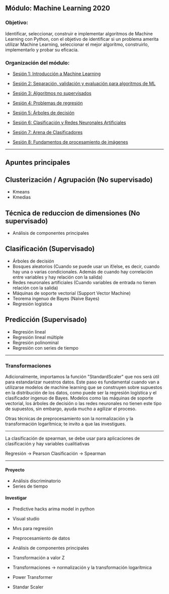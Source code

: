 ## Módulo: Machine Learning 2020

### Objetivo: 
Identificar, seleccionar, construir e implementar algoritmos de Machine Learning con Python, con el objetivo de identificar si un problema amerita utilizar Machine Learning, seleccionar el mejor algoritmo, construirlo, implementarlo y probar su eficacia.  

### Organización del módulo:

 - [Sesión 1: Introducción a Machine Learning ](./Sesion-01)

 - [Sesión 2: Separación, validación y evaluación para algoritmos de ML ](./Sesion-02)

 - [Sesión 3: Algoritmos no supervisados ](./Sesion-03)

 - [Sesión 4: Problemas de regresión ](./Sesion-04)

 - [Sesión 5: Árboles de decisión ](./Sesion-05)

 - [Sesión 6: Clasificación y Redes Neuronales Artificiales ](./Sesion-06)

 - [Sesión 7: Arena de Clasificadores ](./Sesion-07)

 - [Sesión 8: Fundamentos de procesamiento de imágenes ](./Sesion-08)

---

## Apuntes principales

## Clusterización / Agrupación (No supervisado)

- Kmeans 
- Kmedias


## Técnica de reduccion de dimensiones (No supervisado)

- Análisis de componentes principales

## Clasificación (Supervisado)

- Árboles de decisión 
- Bosques aleatorios (Cuando se puede usar un if/else, es decir, cuando hay una o varias condicionales. Además de cuando hay correlación entre variables y hay relación con la salida)
- Redes neuronales artificiales (Cuando variables de entrada no tienen relación con la salida)
- Máquinas de soporte vectorial (Support Vector Machine)
- Teorema ingenuo de Bayes (Naive Bayes)
- Regresión logística

## Predicción (Supervisado)

- Regresión lineal
- Regresión lineal múltiple
- Regresión polinominal
- Regresión con series de tiempo

---

### Transformaciones

Adicionalmente, importamos la función "StandardScaler" que nos será útil para estandarizar nuestros datos. Este paso es fundamental cuando van a utilizarse modelos de machine learning que se construyen sobre supuestos en la distribución de los datos, como puede ser la regresión logística y el clasificador ingenuo de Bayes. Modelos como las máquinas de soporte vectorial, los árboles de decisión o las redes neuronales no tienen este tipo de supuestos, sin embargo, ayuda mucho a agilizar el proceso.

Otras técnicas de preprocesamiento son la normalización y la transformación logarítmica; te invito a que las investigues.

---

La clasificación de spearman, se debe usar para aplicaciones de clasificación y hay variables cualitiativas

Regresión → Pearson
Clasificación → Spearman

---

#### Proyecto

- Análisis discriminatorio
- Series de tiempo

#### Investigar 

- Predictive hacks arima model in python
- Visual studio
- Mvs para regresión

- Preprocesamiento de datos
- Análisis de componentes principales
- Transformación a valor Z
- Transformaciones → normalización y la transformación logarítmica
- Power Transformer
- Standar Scaler
